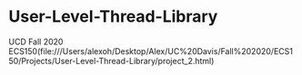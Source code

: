 # User-Level-Thread-Library
UCD Fall 2020 ECS150(file:///Users/alexoh/Desktop/Alex/UC%20Davis/Fall%202020/ECS150/Projects/User-Level-Thread-Library/project_2.html)
